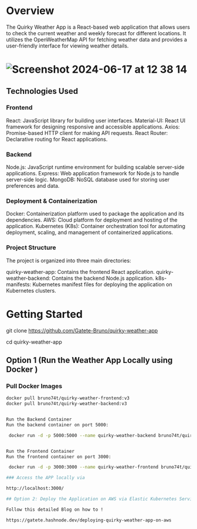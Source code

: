# Overview
The Quirky Weather App is a React-based web application that allows users to check the current weather and weekly forecast for different locations. It utilizes the OpenWeatherMap API for fetching weather data and provides a user-friendly interface for viewing weather details.

![Screenshot 2024-06-17 at 12 38 14](https://github.com/Gatete-Bruno/quirky-weather-app/assets/64279605/73a3f3ee-b599-471e-a20f-1370e3f3d3d1)
=======

## Technologies Used

### Frontend
React: JavaScript library for building user interfaces.
Material-UI: React UI framework for designing responsive and accessible applications.
Axios: Promise-based HTTP client for making API requests.
React Router: Declarative routing for React applications.

### Backend
Node.js: JavaScript runtime environment for building scalable server-side applications.
Express: Web application framework for Node.js to handle server-side logic.
MongoDB: NoSQL database used for storing user preferences and data.

### Deployment & Containerization
Docker: Containerization platform used to package the application and its dependencies.
AWS: Cloud platform for deployment and hosting of the application.
Kubernetes (K8s): Container orchestration tool for automating deployment, scaling, and management of containerized applications.

### Project Structure
The project is organized into three main directories:

quirky-weather-app: Contains the frontend React application.
quirky-weather-backend: Contains the backend Node.js application.
k8s-manifests: Kubernetes manifest files for deploying the application on Kubernetes clusters.


# Getting Started

git clone https://github.com/Gatete-Bruno/quirky-weather-app

cd quirky-weather-app

## Option 1 (Run the Weather App Locally using Docker )

### Pull Docker Images

```bash
docker pull bruno74t/quirky-weather-frontend:v3
docker pull bruno74t/quirky-weather-backend:v3


Run the Backend Container
Run the backend container on port 5000:

 docker run -d -p 5000:5000 --name quirky-weather-backend bruno74t/quirky-weather-backend:v3


Run the Frontend Container
Run the frontend container on port 3000:

 docker run -d -p 3000:3000 --name quirky-weather-frontend bruno74t/quirky-weather-frontend:v3

### Access the APP locally via  

http://localhost:3000/

## Option 2: Deploy the Application on AWS via Elastic Kubernetes Service (EKS)

Follow this detailed Blog on how to !

https://gatete.hashnode.dev/deploying-quirky-weather-app-on-aws


